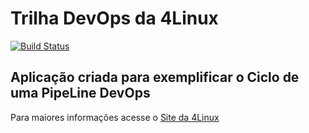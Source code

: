 # Trilha DevOps da 4Linux

<!-- Altere a Flag abaixo com sua URL do Travis -->
[![Build Status](https://travis-ci.com/erisouza/DevOpsLab-HelloWorld.svg?branch=master)](https://travis-ci.com/erisouza/DevOpsLab-HelloWorld)

## Aplicação criada para exemplificar o Ciclo de uma PipeLine DevOps


Para maiores informações acesse o [Site da 4Linux](https://www.4linux.com.br/cursos/devops)
